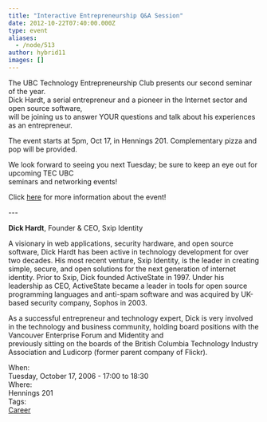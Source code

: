 ```yaml
---
title: "Interactive Entrepreneurship Q&A Session"
date: 2012-10-22T07:40:00.000Z
type: event
aliases:
  - /node/513
author: hybrid11
images: []
---
```


<div class="field field-name-body field-type-text-with-summary field-label-hidden"><div class="field-items"><div class="field-item even"><p>The UBC Technology Entrepreneurship Club presents our second seminar of the year.<br>
Dick Hardt, a serial entrepreneur and a pioneer in the Internet sector and open source software,<br>
will be joining us to answer YOUR questions and talk about his experiences as an entrepreneur.</p>
<p>The event starts at 5pm, Oct 17, in Hennings 201. Complementary pizza and pop will be provided.</p>
<p>We look forward to seeing you next Tuesday; be sure to keep an eye out for upcoming TEC UBC<br>
seminars and networking events!</p>
<p>Click <a href="/node/513">here</a> for more information about the event!</p>
<p>---</p>
<p><b>Dick Hardt</b>, Founder &amp; CEO, Sxip Identity</p>
<p>A visionary in web applications, security hardware, and open source software, Dick Hardt has been active in technology development for over two decades. His most recent venture, Sxip Identity, is the leader in creating simple, secure, and open solutions for the next generation of internet identity. Prior to Sxip, Dick founded ActiveState in 1997. Under his leadership as CEO, ActiveState became a leader in tools for open source programming languages and anti-spam software and was acquired by UK-based security company, Sophos in 2003.</p>
<p>As a successful entrepreneur and technology expert, Dick is very involved in the technology and business community, holding board positions with the Vancouver Enterprise Forum and Midentity and<br>
previously sitting on the boards of the British Columbia Technology Industry Association and Ludicorp (former parent company of Flickr).</p>
</div></div></div><div class="field field-name-field-dates field-type-datetime field-label-above"><div class="field-label">When:&#xA0;</div><div class="field-items"><div class="field-item even"><span class="date-display-single">Tuesday, October 17, 2006 - <span class="date-display-range"><span class="date-display-start">17:00</span> to <span class="date-display-end">18:30</span></span></span></div></div></div><div class="field field-name-field-location field-type-text field-label-above"><div class="field-label">Where:&#xA0;</div><div class="field-items"><div class="field-item even">Hennings 201</div></div></div>    <footer>
    <div class="field field-name-field-tags field-type-taxonomy-term-reference field-label-above"><div class="field-label">Tags:&#xA0;</div><div class="field-items"><div class="field-item even"><a href="/career">Career</a></div></div></div>      </footer>